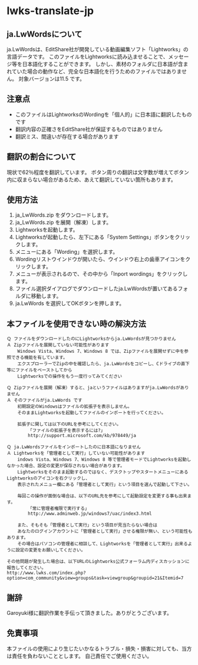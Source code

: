 # lwks-translate-jp

## ja.LwWordsについて
ja.LwWordsは、EditShare社が開発している動画編集ソフト「Lightworks」の言語データです。
このファイルをLightworksに読み込ませることで、メッセージ等を日本語化することができます。
しかし、素材のフォルダに日本語が含まれていた場合の動作など、完全な日本語化を行うためのファイルではありません。
対象バージョンは11.5 です。

## 注意点
* このファイルはLightworksのWordingを「個人的」に日本語に翻訳したものです
* 翻訳内容の正確さをEditShare社が保証するものではありません
* 翻訳ミス、間違いが存在する場合があります

## 翻訳の割合について
現状で62％程度を翻訳しています。
ボタン周りの翻訳は文字数が増えてボタン内に収まらない場合があるため、あえて翻訳していない箇所もあります。

## 使用方法
1. ja_LwWords.zip をダウンロードします。
2. ja_LwWords.zip を展開（解凍）します。
3. Lightworksを起動します。
4. Lightworksが起動したら、左下にある「System Settings」ボタンをクリックします。
5. メニューにある「Wording」を選択します。
6. Wordingリストウインドウが開いたら、ウインドウ右上の歯車アイコンをクリックします。
7. メニューが表示されるので、その中から「Inport wordings」をクリックします。
8. ファイル選択ダイアログでダウンロードしたja.LwWordsが置いてあるフォルダに移動します。
9. ja.LwWords を選択してOKボタンを押します。

## 本ファイルを使用できない時の解決方法
    Ｑ ファイルをダウンロードしたのにLightworksからja.LwWordsが見つかりません
    Ａ Zipファイルを展開していない可能性があります
        Windows Vista、Windows 7、Windows 8 では、Zipファイルを展開せずに中を参照できる機能を有しています。
        エクスプローラーでZipの中を確認したら、ja.LwWordsをコピーし、Cドライブの直下等にファイルをペーストしてから
        Lightworksでの操作をもう一度行ってみてください

    Ｑ Zipファイルを展開（解凍）すると、jaというファイルはありますがja.LwWordsがありません
    Ａ そのファイルがja.LwWords です
        初期設定のWindowsはファイルの拡張子を表示しません。
        そのままLightworksを起動してファイルのインポートを行ってください。

        拡張子に関しては以下のURLを参考にしてください。
            「ファイルの拡張子を表示するには?」
            http://support.microsoft.com/kb/978449/ja

    Ｑ ja.LwWordsファイルをインポートしたのに日本語になりません
    Ａ Lightworksを「管理者として実行」していない可能性があります
        indows Vista、Windows 7、Windows 8 等で管理者モードでLightworksを起動しなかった場合、設定の変更が保存されない場合があります。
        Lightworksをそのまま起動するのではなく、デスクトップやスタートメニューにあるLightworksのアイコンを右クリックし、
        表示されたメニュー欄にある「管理者として実行」という項目を選んで起動して下さい。

        毎回この操作が面倒な場合は、以下のURL先を参考にして起動設定を変更する事も出来ます。
            「常に管理者権限で実行する」
            http://www.adminweb.jp/windows7/uac/index3.html

        また、そもそも「管理者として実行」という項目が見当たらない場合は
        あなたのログインアカウントに「管理者として実行」させる権限が無い、という可能性もあります。
        その場合はパソコンの管理者に相談して、Lightworksを「管理者として実行」出来るように設定の変更をお願いしてください。

    その他問題が発生した場合は、以下URLのLightworks公式フォーラム内ディスカッションに報告してください。
    http://www.lwks.com/index.php?option=com_community&view=groups&task=viewgroup&groupid=21&Itemid=7

## 謝辞
Garoyuki様に翻訳作業を手伝って頂きました。ありがとうございます。

## 免責事項
本ファイルの使用により生じたいかなるトラブル・損失・損害に対しても、当方は責任を負わないこととします。
自己責任でご使用ください。
